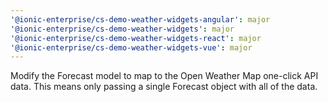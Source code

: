 ```yaml
---
'@ionic-enterprise/cs-demo-weather-widgets-angular': major
'@ionic-enterprise/cs-demo-weather-widgets': major
'@ionic-enterprise/cs-demo-weather-widgets-react': major
'@ionic-enterprise/cs-demo-weather-widgets-vue': major
---
```


Modify the Forecast model to map to the Open Weather Map one-click API data. This means only passing a single Forecast object with all of the data.
